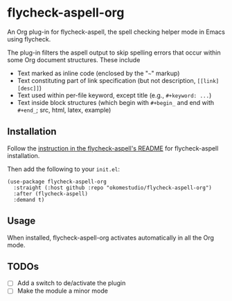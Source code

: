 # flycheck-aspell-org

An Org plug-in for flycheck-aspell, the spell checking helper mode in
Emacs using flycheck.

The plug-in filters the aspell output to skip spelling errors that
occur within some Org document structures. These include

- Text marked as inline code (enclosed by the "`~`" markup)
- Text constituting part of link specification (but not description, `[[link][desc]]`)
- Text used within per-file keyword, except title (e.g., `#+keyword: ...`)
- Text inside block structures (which begin with `#+begin_` and end with `#+end_`; src, html, latex, example)

## Installation

Follow the [instruction in the flycheck-aspell's
README](https://github.com/leotaku/flycheck-aspell/) for
flycheck-aspell installation.

Then add the following to your `init.el`:

``` emacs-lisp
(use-package flycheck-aspell-org
  :straight (:host github :repo "okomestudio/flycheck-aspell-org")
  :after (flycheck-aspell)
  :demand t)
```

## Usage

When installed, flycheck-aspell-org activates automatically in all the
Org mode.

## TODOs

- [ ] Add a switch to de/activate the plugin
- [ ] Make the module a minor mode
